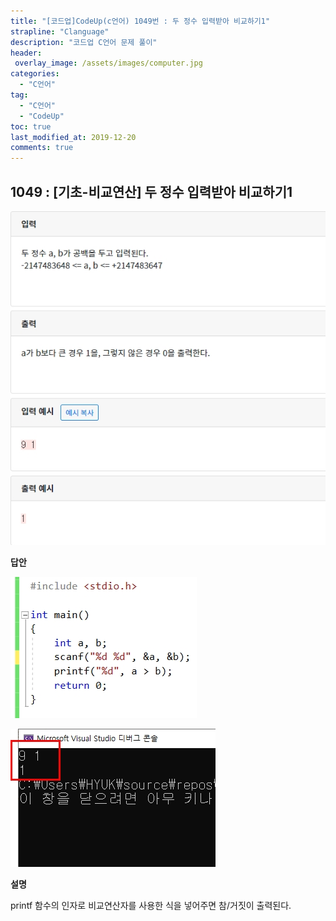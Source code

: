 ```yaml
---
title: "[코드업]CodeUp(c언어) 1049번 : 두 정수 입력받아 비교하기1"
strapline: "Clanguage"
description: "코드업 C언어 문제 풀이"
header:
 overlay_image: /assets/images/computer.jpg
categories:
  - "C언어"
tag:
  - "C언어"
  - "CodeUp"
toc: true
last_modified_at: 2019-12-20
comments: true
---
```


## 1049 : [기초-비교연산] 두 정수 입력받아 비교하기1

![c1049](/assets/images/c1049.jpg)

**답안**<br>

![c1049](/assets/images/c1049-2.jpg)

![c1049](/assets/images/c1049-1.jpg)

**설명**

printf 함수의 인자로 비교연산자를 사용한 식을 넣어주면 참/거짓이 출력된다.